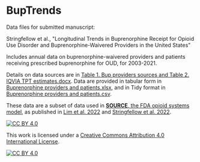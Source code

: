# BupTrends

Data files for submitted manuscript:

Stringfellow et al., "Longitudinal Trends in Buprenorphine Receipt for Opioid Use Disorder and Buprenorphine-Waivered Providers in the United States"

Includes annual data on buprenorphine-waivered providers and patients receiving prescribed buprenorphine for OUD, for 2003-2021.

Details on data sources are in [Table 1. Bup providers sources and Table 2. IQVIA TPT estimates.docx](Table%201.%20Bup%20providers%20sources%20and%20Table%202.%20IQVIA%20TPT%20estimates.docx). Data are provided in tabular form in [Buprenorphine providers and patients.xlsx](Buprenorphine%20providers%20and%20patients.xlsx), and in Tidy format in [Buprenorphine providers and patients.csv](Buprenorphine%20providers%20and%20patients.csv).

These data are a subset of data used in [**SOURCE**, the FDA opioid systems model](https://github.com/FDA/SOURCE/), as published in [Lim et al. 2022](https://doi.org/10.1073/pnas.2115714119) and [Stringfellow et al. 2022](https://doi.org/10.1126/sciadv.abm8147).

[![CC BY 4.0][cc-by-shield]][cc-by]

This work is licensed under a
[Creative Commons Attribution 4.0 International License][cc-by].

[![CC BY 4.0][cc-by-image]][cc-by]

[cc-by]: http://creativecommons.org/licenses/by/4.0/
[cc-by-image]: https://i.creativecommons.org/l/by/4.0/88x31.png
[cc-by-shield]: https://img.shields.io/badge/License-CC%20BY%204.0-lightgrey.svg
